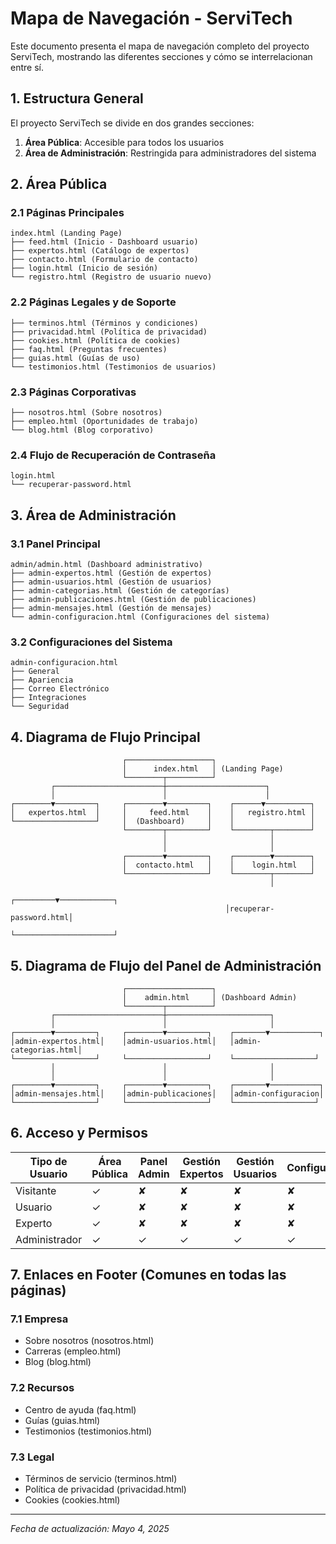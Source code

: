 # Mapa de Navegación - ServiTech

Este documento presenta el mapa de navegación completo del proyecto ServiTech, mostrando las diferentes secciones y cómo se interrelacionan entre sí.

## 1. Estructura General

El proyecto ServiTech se divide en dos grandes secciones:

1. **Área Pública**: Accesible para todos los usuarios
2. **Área de Administración**: Restringida para administradores del sistema

## 2. Área Pública

### 2.1 Páginas Principales

```
index.html (Landing Page) 
├── feed.html (Inicio - Dashboard usuario)
├── expertos.html (Catálogo de expertos)
├── contacto.html (Formulario de contacto)
├── login.html (Inicio de sesión)
└── registro.html (Registro de usuario nuevo)
```

### 2.2 Páginas Legales y de Soporte

```
├── terminos.html (Términos y condiciones)
├── privacidad.html (Política de privacidad)
├── cookies.html (Política de cookies)
├── faq.html (Preguntas frecuentes)
├── guias.html (Guías de uso)
└── testimonios.html (Testimonios de usuarios)
```

### 2.3 Páginas Corporativas

```
├── nosotros.html (Sobre nosotros)
├── empleo.html (Oportunidades de trabajo)
└── blog.html (Blog corporativo)
```

### 2.4 Flujo de Recuperación de Contraseña

```
login.html
└── recuperar-password.html
```

## 3. Área de Administración

### 3.1 Panel Principal

```
admin/admin.html (Dashboard administrativo)
├── admin-expertos.html (Gestión de expertos)
├── admin-usuarios.html (Gestión de usuarios)
├── admin-categorias.html (Gestión de categorías)
├── admin-publicaciones.html (Gestión de publicaciones)
├── admin-mensajes.html (Gestión de mensajes)
└── admin-configuracion.html (Configuraciones del sistema)
```

### 3.2 Configuraciones del Sistema

```
admin-configuracion.html
├── General
├── Apariencia
├── Correo Electrónico
├── Integraciones
└── Seguridad
```

## 4. Diagrama de Flujo Principal

```
                         ┌───────────────────┐
                         │      index.html   │ (Landing Page)
                         └────────┬──────────┘
         ┌────────────────────────┼──────────────────────┐
         │                        │                      │
┌────────▼─────────┐     ┌────────▼─────────┐    ┌──────▼──────────┐
│   expertos.html  │     │     feed.html    │    │   registro.html │
└──────────────────┘     │  (Dashboard)     │    │                 │
                         └────────┬─────────┘    └────────┬────────┘
                                  │                       │
                                  │                       │
                         ┌────────▼─────────┐    ┌────────▼────────┐
                         │  contacto.html   │    │    login.html   │
                         └──────────────────┘    └────────┬────────┘
                                                          │
                                                ┌─────────▼────────────┐
                                                │recuperar-password.html│
                                                └──────────────────────┘
```

## 5. Diagrama de Flujo del Panel de Administración

```
                         ┌───────────────────┐
                         │    admin.html     │ (Dashboard Admin)
                         └────────┬──────────┘
         ┌────────────────────────┼───────────────────────┐
         │                        │                       │
┌────────▼─────────┐     ┌────────▼─────────┐    ┌───────▼───────────┐
│admin-expertos.html│    │admin-usuarios.html│   │admin-categorias.html│
└──────────────────┘     └──────────────────┘    └──────────────────┘
         │                        │                       │
         │                        │                       │
┌────────▼─────────┐     ┌────────▼─────────┐    ┌───────▼───────────┐
│admin-mensajes.html│    │admin-publicaciones│   │admin-configuracion│
└──────────────────┘     └──────────────────┘    └──────────────────┘
```

## 6. Acceso y Permisos

| Tipo de Usuario | Área Pública | Panel Admin | Gestión Expertos | Gestión Usuarios | Configuración |
|-----------------|--------------|-------------|------------------|------------------|---------------|
| Visitante       | ✓            | ✘           | ✘                | ✘                | ✘             |
| Usuario         | ✓            | ✘           | ✘                | ✘                | ✘             |
| Experto         | ✓            | ✘           | ✘                | ✘                | ✘             |
| Administrador   | ✓            | ✓           | ✓                | ✓                | ✓             |

## 7. Enlaces en Footer (Comunes en todas las páginas)

### 7.1 Empresa
- Sobre nosotros (nosotros.html)
- Carreras (empleo.html)
- Blog (blog.html)

### 7.2 Recursos
- Centro de ayuda (faq.html)
- Guías (guias.html)
- Testimonios (testimonios.html)

### 7.3 Legal
- Términos de servicio (terminos.html)
- Política de privacidad (privacidad.html)
- Cookies (cookies.html)

---

*Fecha de actualización: Mayo 4, 2025*